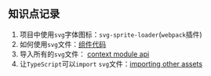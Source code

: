 ## 知识点记录
1. 项目中使用`svg`字体图标：`svg-sprite-loader`(`webpack`插件)  
2. 如何使用`svg`文件：[组件代码](https://github.com/wangkaiwd/react-deep/blob/e5436cdeb2605992658e44fcfee5a91889ff6e01/src/components/icon/icon.tsx#L10-L12)
3. 导入所有的`svg`文件： [context module api](https://webpack.js.org/guides/dependency-management/#context-module-api)
4. 让`TypeScript`可以`import` `svg`文件：[importing other assets](https://webpack.js.org/guides/typescript/#importing-other-assets)


